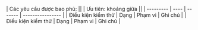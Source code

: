 | Các yêu cầu được bao phủ: || | Ưu tiên: khoảng giữa ||
| --------- | ---- | ------- | ---------------- |
| Điều kiện kiểm thử | Dạng | Phạm vi | Ghi chú |
| Điều kiện kiểm thử | Dạng | Phạm vi | Ghi chú |
